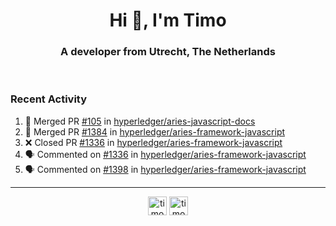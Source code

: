 <h1 align="center">Hi 👋, I'm Timo</h1>
<h3 align="center">A developer from Utrecht, The Netherlands</h3>
<br/>
<!-- https://github.com/rahuldkjain/github-profile-readme-generator --!>

<!--  <p align="left"><img src="https://github-readme-stats.vercel.app/api?username=timoglastra&show_icons=true&count_private=true&" alt="timoglastra" /></p> --!>

<!--
Github language stats
<p align="left"><img src="https://github-readme-stats.vercel.app/api/top-langs/?username=timoglastra&layout=compact" alt="timoglastra" /><p>
-->

<!-- Codestats language stats -->
<!-- <p align="left"><img src="https://codestats-readme.vercel.app/api/top-langs/?username=timoglastra&layout=compact&language_count=12" alt="timoglastra" /><p>    --!>
  
<h3>Recent Activity</h3>

<!--START_SECTION:activity-->
1. 🎉 Merged PR [#105](https://github.com/hyperledger/aries-javascript-docs/pull/105) in [hyperledger/aries-javascript-docs](https://github.com/hyperledger/aries-javascript-docs)
2. 🎉 Merged PR [#1384](https://github.com/hyperledger/aries-framework-javascript/pull/1384) in [hyperledger/aries-framework-javascript](https://github.com/hyperledger/aries-framework-javascript)
3. ❌ Closed PR [#1336](https://github.com/hyperledger/aries-framework-javascript/pull/1336) in [hyperledger/aries-framework-javascript](https://github.com/hyperledger/aries-framework-javascript)
4. 🗣 Commented on [#1336](https://github.com/hyperledger/aries-framework-javascript/issues/1336) in [hyperledger/aries-framework-javascript](https://github.com/hyperledger/aries-framework-javascript)
5. 🗣 Commented on [#1398](https://github.com/hyperledger/aries-framework-javascript/issues/1398) in [hyperledger/aries-framework-javascript](https://github.com/hyperledger/aries-framework-javascript)
<!--END_SECTION:activity-->

---

<p align="center">
<a href="https://twitter.com/timoglastra" target="blank"><img align="center" src="https://cdn.jsdelivr.net/npm/simple-icons@3.0.1/icons/twitter.svg" alt="timoglastra" height="30" width="30" /></a>
<a href="https://linkedin.com/in/timoglastra" target="blank"><img align="center" src="https://cdn.jsdelivr.net/npm/simple-icons@3.0.1/icons/linkedin.svg" alt="timoglastra" height="30" width="30" /></a>
</p>



